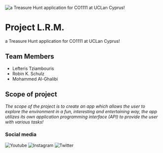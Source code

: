 ![a Treasure Hunt application for CO1111 at UCLan Cyprus!](https://cdn.discordapp.com/attachments/653348420156653581/817072251064942632/Xenon_2.gif)


#  Project L.R.M.
a Treasure Hunt application for CO1111 at UCLan Cyprus!

## Team Members

- Lefteris Tziambouris
-  Robin K. Schulz
 - Mohammed Al-Ghalibi



## Scope of project

*The scope of the project is to create an app which allows the user to explore the environment in a fun, interesting and entertaining way, the app utilizes its own application programming interface (API) to provide the user with various tasks!*

### Social media
  
![Youtube](https://cdn.discordapp.com/attachments/653348420156653581/817086139265056798/ApplicationFrameHost_wnPotwHKBI-removebg-preview.png) ![Instagram](https://cdn.discordapp.com/attachments/653348420156653581/817086140951691304/ApplicationFrameHost_P454MEgx3q-removebg-preview.png)     ![Twitter](https://cdn.discordapp.com/attachments/653348420156653581/817086143010439188/ApplicationFrameHost_4ywMHgVtHZ-removebg-preview.png)  


